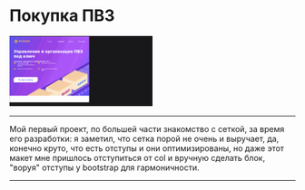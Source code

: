 # Покупка ПВЗ <a href="#title"></a>

 <img width="50%" height="40%"  src="https://github.com/Hiagar11/Bootstrap/blob/First_project/BootstrapPVZ.gif"> 
 
 ____
 
 Мой первый проект, по большей части знакомство с сеткой, за время его разработки: я заметил,  что сетка порой не очень и выручает, да, конечно круто,  что есть отступы и они оптимизированы, но даже этот макет мне пришлось отступиться от col и вручную сделать блок, "воруя" отступы у bootstrap для гармоничности.
 
 
____






